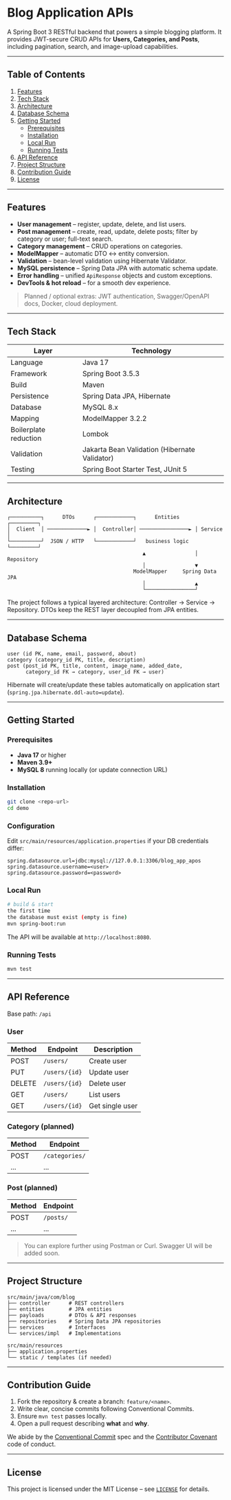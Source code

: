 # Blog Application APIs

A Spring Boot 3 RESTful backend that powers a simple blogging platform.  It provides JWT-secure CRUD APIs for **Users, Categories, and Posts**, including pagination, search, and image-upload capabilities.

---

## Table of Contents
1. [Features](#features)
2. [Tech Stack](#tech-stack)
3. [Architecture](#architecture)
4. [Database Schema](#database-schema)
5. [Getting Started](#getting-started)
   * [Prerequisites](#prerequisites)
   * [Installation](#installation)
   * [Local Run](#local-run)
   * [Running Tests](#running-tests)
6. [API Reference](#api-reference)
7. [Project Structure](#project-structure)
8. [Contribution Guide](#contribution-guide)
9. [License](#license)

---

## Features
* **User management** – register, update, delete, and list users.
* **Post management** – create, read, update, delete posts; filter by category or user; full-text search.
* **Category management** – CRUD operations on categories.
* **ModelMapper** – automatic DTO ↔ entity conversion.
* **Validation** – bean-level validation using Hibernate Validator.
* **MySQL persistence** – Spring Data JPA with automatic schema update.
* **Error handling** – unified `ApiResponse` objects and custom exceptions.
* **DevTools & hot reload** – for a smooth dev experience.

> Planned / optional extras: JWT authentication, Swagger/OpenAPI docs, Docker, cloud deployment.

---

## Tech Stack
| Layer | Technology |
|-------|------------|
| Language | Java 17 |
| Framework | Spring Boot 3.5.3 |
| Build | Maven |
| Persistence | Spring Data JPA, Hibernate |
| Database | MySQL 8.x |
| Mapping | ModelMapper 3.2.2 |
| Boilerplate reduction | Lombok |
| Validation | Jakarta Bean Validation (Hibernate Validator) |
| Testing | Spring Boot Starter Test, JUnit 5 |

---

## Architecture
```
┌──────────┐      DTOs      ┌────────────┐      Entities      ┌─────────┐
│  Client  │ ─────────────► │  Controller│ ────────────────► │ Service │
└──────────┘  JSON / HTTP   └────────────┘   business logic   └─────────┘
                                            ▲                │  Repository
                                            │                ▼
                                         ModelMapper     Spring Data JPA
                                            │                ▲
                                            └────────────────┘
```
The project follows a typical layered architecture: Controller → Service → Repository.  DTOs keep the REST layer decoupled from JPA entities.

---

## Database Schema
```
user (id PK, name, email, password, about)
category (category_id PK, title, description)
post (post_id PK, title, content, image_name, added_date,
      category_id FK → category, user_id FK → user)
```
Hibernate will create/update these tables automatically on application start (`spring.jpa.hibernate.ddl-auto=update`).

---

## Getting Started
### Prerequisites
* **Java 17** or higher
* **Maven 3.9+**
* **MySQL 8** running locally (or update connection URL)

### Installation
```bash
git clone <repo-url>
cd demo
```

### Configuration
Edit `src/main/resources/application.properties` if your DB credentials differ:
```properties
spring.datasource.url=jdbc:mysql://127.0.0.1:3306/blog_app_apos
spring.datasource.username=<user>
spring.datasource.password=<password>
```

### Local Run
```bash
# build & start
the first time
the database must exist (empty is fine)
mvn spring-boot:run
```
The API will be available at `http://localhost:8080`.

### Running Tests
```bash
mvn test
```

---

## API Reference
Base path: `/api`

### User
| Method | Endpoint | Description |
|--------|----------|-------------|
| POST | `/users/` | Create user |
| PUT | `/users/{id}` | Update user |
| DELETE | `/users/{id}` | Delete user |
| GET | `/users/` | List users |
| GET | `/users/{id}` | Get single user |

### Category (planned)
| Method | Endpoint |
|--------|----------|
| POST | `/categories/` |
| ... | ... |

### Post (planned)
| Method | Endpoint |
|--------|----------|
| POST | `/posts/` |
| ... | ... |

> You can explore further using Postman or Curl.  Swagger UI will be added soon.

---

## Project Structure
```
src/main/java/com/blog
├── controller      # REST controllers
├── entities        # JPA entities
├── payloads        # DTOs & API responses
├── repositories    # Spring Data JPA repositories
├── services        # Interfaces
└── services/impl   # Implementations

src/main/resources
├── application.properties
└── static / templates (if needed)
```

---

## Contribution Guide
1. Fork the repository & create a branch: `feature/<name>`.
2. Write clear, concise commits following Conventional Commits.
3. Ensure `mvn test` passes locally.
4. Open a pull request describing **what** and **why**.

We abide by the [Conventional Commit](https://www.conventionalcommits.org) spec and the [Contributor Covenant](https://www.contributor-covenant.org/) code of conduct.

---

## License
This project is licensed under the MIT License – see [`LICENSE`](LICENSE) for details.
